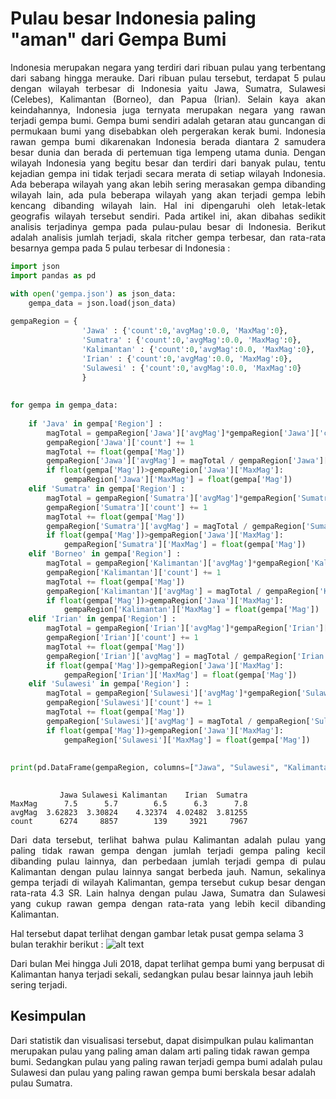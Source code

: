 
# Pulau besar Indonesia paling "aman" dari Gempa Bumi 

<p style='text-align: justify;'>
Indonesia merupakan negara yang terdiri dari ribuan pulau yang terbentang dari sabang hingga merauke. Dari ribuan pulau tersebut, terdapat 5 pulau dengan wilayah terbesar di Indonesia yaitu Jawa, Sumatra, Sulawesi (Celebes), Kalimantan (Borneo), dan Papua (Irian). Selain kaya akan keindahannya, Indonesia juga ternyata merupakan negara yang rawan terjadi gempa bumi. Gempa bumi sendiri adalah getaran atau guncangan di permukaan bumi yang disebabkan oleh pergerakan kerak bumi. Indonesia rawan gempa bumi dikarenakan Indonesia berada diantara 2 samudera besar dunia dan berada di pertemuan tiga lempeng utama dunia.
Dengan wilayah Indonesia yang begitu besar dan terdiri dari banyak pulau, tentu kejadian gempa ini tidak terjadi secara merata di setiap wilayah Indonesia. Ada beberapa wilayah yang akan lebih sering merasakan gempa dibanding wilayah lain, ada pula beberapa wilayah yang akan terjadi gempa lebih kencang dibanding wilayah lain. Hal ini dipengaruhi oleh letak-letak geografis wilayah tersebut sendiri.
Pada artikel ini, akan dibahas sedikit analisis terjadinya gempa pada pulau-pulau besar di Indonesia. Berikut adalah analisis jumlah terjadi, skala ritcher gempa terbesar, dan rata-rata besarnya gempa pada 5 pulau terbesar di Indonesia :
</p>


```python
import json
import pandas as pd

with open('gempa.json') as json_data:
    gempa_data = json.load(json_data)
    
gempaRegion = {
                'Jawa' : {'count':0,'avgMag':0.0, 'MaxMag':0},
                'Sumatra' : {'count':0,'avgMag':0.0, 'MaxMag':0},
                'Kalimantan' : {'count':0,'avgMag':0.0, 'MaxMag':0},
                'Irian' : {'count':0,'avgMag':0.0, 'MaxMag':0},
                'Sulawesi' : {'count':0,'avgMag':0.0, 'MaxMag':0}
                }
               
    
for gempa in gempa_data:
    
    if 'Java' in gempa['Region'] :
        magTotal = gempaRegion['Jawa']['avgMag']*gempaRegion['Jawa']['count']
        gempaRegion['Jawa']['count'] += 1
        magTotal += float(gempa['Mag'])
        gempaRegion['Jawa']['avgMag'] = magTotal / gempaRegion['Jawa']['count']
        if float(gempa['Mag'])>gempaRegion['Jawa']['MaxMag']:
            gempaRegion['Jawa']['MaxMag'] = float(gempa['Mag'])
    elif 'Sumatra' in gempa['Region'] :
        magTotal = gempaRegion['Sumatra']['avgMag']*gempaRegion['Sumatra']['count']
        gempaRegion['Sumatra']['count'] += 1
        magTotal += float(gempa['Mag'])
        gempaRegion['Sumatra']['avgMag'] = magTotal / gempaRegion['Sumatra']['count']
        if float(gempa['Mag'])>gempaRegion['Jawa']['MaxMag']:
            gempaRegion['Sumatra']['MaxMag'] = float(gempa['Mag'])
    elif 'Borneo' in gempa['Region'] :
        magTotal = gempaRegion['Kalimantan']['avgMag']*gempaRegion['Kalimantan']['count']
        gempaRegion['Kalimantan']['count'] += 1
        magTotal += float(gempa['Mag'])
        gempaRegion['Kalimantan']['avgMag'] = magTotal / gempaRegion['Kalimantan']['count']
        if float(gempa['Mag'])>gempaRegion['Jawa']['MaxMag']:
            gempaRegion['Kalimantan']['MaxMag'] = float(gempa['Mag'])
    elif 'Irian' in gempa['Region'] :
        magTotal = gempaRegion['Irian']['avgMag']*gempaRegion['Irian']['count']
        gempaRegion['Irian']['count'] += 1
        magTotal += float(gempa['Mag'])
        gempaRegion['Irian']['avgMag'] = magTotal / gempaRegion['Irian']['count']
        if float(gempa['Mag'])>gempaRegion['Jawa']['MaxMag']:
            gempaRegion['Irian']['MaxMag'] = float(gempa['Mag'])
    elif 'Sulawesi' in gempa['Region'] :
        magTotal = gempaRegion['Sulawesi']['avgMag']*gempaRegion['Sulawesi']['count']
        gempaRegion['Sulawesi']['count'] += 1
        magTotal += float(gempa['Mag'])
        gempaRegion['Sulawesi']['avgMag'] = magTotal / gempaRegion['Sulawesi']['count']
        if float(gempa['Mag'])>gempaRegion['Jawa']['MaxMag']:
            gempaRegion['Sulawesi']['MaxMag'] = float(gempa['Mag'])
        
    
print(pd.DataFrame(gempaRegion, columns=["Jawa", "Sulawesi", "Kalimantan", "Irian", "Sumatra"], dtype=object))
    
```

               Jawa Sulawesi Kalimantan    Irian  Sumatra
    MaxMag      7.5      5.7        6.5      6.3      7.8
    avgMag  3.62823  3.30824    4.32374  4.02482  3.81255
    count      6274     8857        139     3921     7967
    

<p style='text-align: justify;'>
Dari data tersebut, terlihat bahwa pulau Kalimantan adalah pulau yang paling tidak rawan gempa dengan jumlah terjadi gempa paling kecil dibanding pulau lainnya, dan perbedaan jumlah terjadi gempa di pulau Kalimantan dengan pulau lainnya sangat berbeda jauh. Namun, sekalinya gempa terjadi di wilayah Kalimantan, gempa tersebut cukup besar dengan rata-rata 4.3 SR.
Lain halnya dengan pulau Jawa, Sumatra dan Sulawesi yang cukup rawan gempa dengan rata-rata yang lebih kecil dibanding Kalimantan. 
</p>

Hal tersebut dapat terlihat dengan gambar letak pusat gempa selama 3 bulan terakhir berikut :
![alt text](foto.jpg "Logo Title Text 1")


Dari bulan Mei hingga Juli 2018, dapat terlihat gempa bumi yang berpusat di Kalimantan hanya terjadi sekali, sedangkan pulau besar lainnya jauh lebih sering terjadi.

## Kesimpulan
Dari statistik dan visualisasi tersebut, dapat disimpulkan pulau kalimantan merupakan pulau yang paling aman dalam arti paling tidak rawan gempa bumi. Sedangkan pulau yang paling rawan terjadi gempa bumi adalah pulau Sulawesi dan pulau yang paling rawan gempa bumi berskala besar adalah pulau Sumatra.
